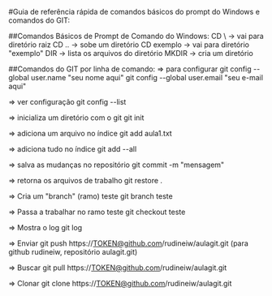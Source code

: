 #Guia de referência rápida de comandos básicos do prompt do Windows e comandos do GIT:

##Comandos Básicos de Prompt de Comando do Windows:
CD \         -> vai para diretório raiz
CD ..        -> sobe um diretório
CD exemplo   -> vai para diretório "exemplo"
DIR          -> lista os arquivos do diretório
MKDIR        -> cria um diretório

##Comandos do GIT por linha de comando:
=> para configurar 
git config --global user.name "seu nome aqui"
git config --global user.email "seu e-mail aqui"

=> ver configuração
git config --list

=> inicializa um diretório com o git
git init

=> adiciona um arquivo no índice
git add aula1.txt

=> adiciona tudo no índice
git add --all

=> salva as mudanças no repositório
git commit -m "mensagem"

=> retorna os arquivos de trabalho
git restore .

=> Cria um "branch" (ramo) teste
git branch teste

=> Passa a trabalhar no ramo teste
git checkout teste

=> Mostra o log
git log

=> Enviar
git push https://TOKEN@github.com/rudineiw/aulagit.git (para github rudineiw, repositório aulagit.git)

=> Buscar
git pull https://TOKEN@github.com/rudineiw/aulagit.git

=> Clonar
git clone https://TOKEN@github.com/rudineiw/aulagit.git

